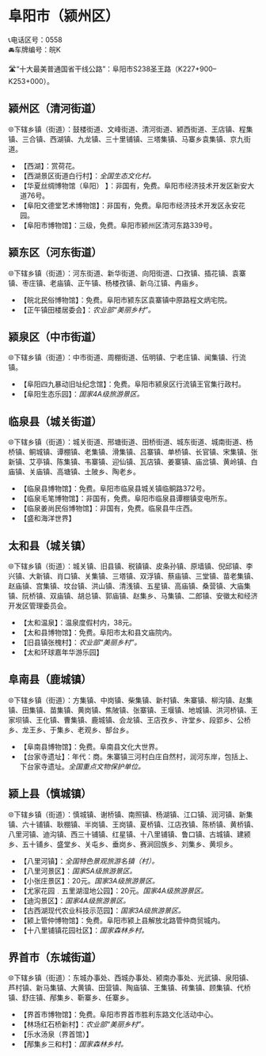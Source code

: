 # 阜阳市（颍州区）  
📞电话区号：0558  
🚘车牌编号：皖K  
  
🛣️“十大最美普通国省干线公路”：阜阳市S238圣王路（K227+900–K253+000）。   

## 颍州区（清河街道）  
🌐下辖乡镇（街道）：鼓楼街道、文峰街道、清河街道、颍西街道、王店镇、程集镇、三合镇、西湖镇、九龙镇、三十里铺镇、三塔集镇、马寨乡袁集镇、京九街道。    
  
* 【西湖】：赏荷花。   
* 【西湖景区街道白行村】：*全国生态文化村。*  
* 【华夏丝绸博物馆（阜阳） 】：非国有，免费。阜阳市经济技术开发区新安大道76号。   
* 【阜阳文德堂艺术博物馆】：非国有，免费。阜阳市经济技术开发区永安花园。   
* 【阜阳市博物馆】：三级，免费。阜阳市颍州区清河东路339号。   

## 颍东区（河东街道）  
🌐下辖乡镇（街道）：河东街道、新华街道、向阳街道、口孜镇、插花镇、袁寨镇、枣庄镇、老庙镇、正午镇、杨楼孜镇、新乌江镇、冉庙乡。  
  
* 【皖北民俗博物馆】：免费。阜阳市颍东区袁寨镇中原路程文炳宅院。   
* 【正午镇田楼居委会】：*农业部“美丽乡村”。*  

## 颍泉区（中市街道）  
🌐下辖乡镇（街道）：中市街道、周棚街道、伍明镇、宁老庄镇、闻集镇、行流镇。    
  
* 【阜阳四九暴动旧址纪念馆】：免费。阜阳市颍泉区行流镇王官集行政村。   
* 【阜阳生态乐园】：*国家4A级旅游景区。*  

## 临泉县（城关街道）  
🌐下辖乡镇（街道）：城关街道、邢塘街道、田桥街道、城东街道、城南街道、杨桥镇、鲖城镇、谭棚镇、老集镇、滑集镇、吕寨镇、单桥镇、长官镇、宋集镇、张新镇、艾亭镇、陈集镇、韦寨镇、迎仙镇、瓦店镇、姜寨镇、庙岔镇、黄岭镇、白庙镇、关庙镇、高塘镇、土陂乡、陶老乡。   
  
* 【临泉县博物馆】：免费。阜阳市临泉县城关镇临鲖路372号。   
* 【临泉毛笔博物馆】：非国有，免费。阜阳市临泉县谭棚镇变电所东。   
* 【临泉姜尚民俗博物馆】：非国有，免费。临泉县牛庄西。   
* 【盛和海洋世界】  

## 太和县（城关镇）  
🌐下辖乡镇（街道）：城关镇、旧县镇、税镇镇、皮条孙镇、原墙镇、倪邱镇、李兴镇、大新镇、肖口镇、关集镇、三塔镇、双浮镇、蔡庙镇、三堂镇、苗老集镇、赵庙镇、宫集镇、坟台镇、洪山镇、清浅镇、五星镇、高庙镇、桑营镇、大庙集镇、阮桥镇、双庙镇、胡总镇、郭庙镇、赵集乡、马集镇、二郎镇、安徽太和经济开发区管理委员会。    
  
* 【太和温泉】：温泉度假村内，38元。   
* 【太和县博物馆】：免费。阜阳市太和县文庙院内。   
* 【旧县镇张槐村】：*农业部“美丽乡村”。*  
* 【太和环球嘉年华游乐园】  

## 阜南县（鹿城镇）  
🌐下辖乡镇（街道）：方集镇、中岗镇、柴集镇、新村镇、朱寨镇、柳沟镇、赵集镇、田集镇、苗集镇、黄岗镇、焦陂镇、张寨镇、王堰镇、地城镇、洪河桥镇、王家坝镇、王化镇、曹集镇、鹿城镇、会龙镇、王店孜乡、许堂乡、段郢乡、公桥乡、龙王乡、于集乡、老观乡、郜台乡。    
  
* 【阜南县博物馆】：免费。阜南县文化大世界。   
* 【台家寺遗址】：年代：商。朱寨镇三河村白庄自然村，润河东岸，包括上、下台家寺遗址。*全国重点文物保护单位。*  

## 颍上县（慎城镇）  
🌐下辖乡镇（街道）：慎城镇、谢桥镇、南照镇、杨湖镇、江口镇、润河镇、新集镇、六十铺镇、耿棚镇、半岗镇、王岗镇、夏桥镇、江店孜镇、陈桥镇、黄桥镇、八里河镇、迪沟镇、西三十铺镇、红星镇、十八里铺镇、鲁口镇、古城镇、建颍乡、五十铺乡、盛堂乡、关屯乡、垂岗乡、赛涧回族乡、刘集乡、黄坝乡。    
  
* 【八里河镇】：*全国特色景观旅游名镇（村）。*  
* 【八里河景区】：*国家5A级旅游景区。*  
* 【小张庄景区】：20元。*国家3A级旅游景区。*  
* 【尤家花园﹒五里湖湿地公园】：20元。*国家4A级旅游景区。*  
* 【迪沟景区】：*国家4A级旅游景区。*  
* 【古西湖现代农业科技示范园】：*国家3A级旅游景区。*  
* 【颍上管仲博物馆】：免费。阜阳市颍上县解放北路管仲商贸城内。   
* 【十八里铺镇花园社区】：*国家森林乡村。*  

## 界首市（东城街道）  
🌐下辖乡镇（街道）：东城办事处、西城办事处、颍南办事处、光武镇、泉阳镇、芦村镇、新马集镇、大黄镇、田营镇、陶庙镇、王集镇、砖集镇、顾集镇、代桥镇、舒庄镇、邴集乡、靳寨乡、任寨乡。    
  
* 【界首市博物馆】：免费。阜阳市界首市胜利东路文化活动中心。   
* 【林场红石桥新村】：*农业部“美丽乡村”。*  
* 【乐水汤泉（界首馆）】  
* 【邴集乡三和村】：*国家森林乡村。*  
